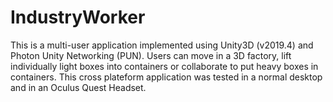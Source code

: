 # IndustryWorker
This is a multi-user application implemented using Unity3D (v2019.4) and Photon Unity Networking (PUN). 
Users can move in a 3D factory, lift individually light boxes into containers or collaborate to put heavy boxes in containers. 
This cross plateform application was tested in a normal desktop and in an Oculus Quest Headset. 
